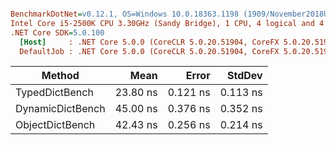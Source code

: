 ``` ini

BenchmarkDotNet=v0.12.1, OS=Windows 10.0.18363.1198 (1909/November2018Update/19H2)
Intel Core i5-2500K CPU 3.30GHz (Sandy Bridge), 1 CPU, 4 logical and 4 physical cores
.NET Core SDK=5.0.100
  [Host]     : .NET Core 5.0.0 (CoreCLR 5.0.20.51904, CoreFX 5.0.20.51904), X64 RyuJIT
  DefaultJob : .NET Core 5.0.0 (CoreCLR 5.0.20.51904, CoreFX 5.0.20.51904), X64 RyuJIT


```
|           Method |     Mean |    Error |   StdDev |
|----------------- |---------:|---------:|---------:|
|   TypedDictBench | 23.80 ns | 0.121 ns | 0.113 ns |
| DynamicDictBench | 45.00 ns | 0.376 ns | 0.352 ns |
|  ObjectDictBench | 42.43 ns | 0.256 ns | 0.214 ns |
